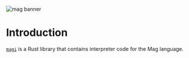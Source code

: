 ![mag banner](https://world-of-music.at/downloads/bird-banner.png)

# Introduction

[`magi`](https://git.strontium.dev/mag/magi) is a Rust library that contains interpreter
code for the Mag language.